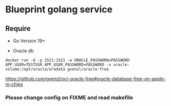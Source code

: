 # Blueprint golang service

## Require
- Go Version 19+ 

- Oracle db
  
```docker run -d -p 1521:1521 -e ORACLE_PASSWORD=PASSWORD APP_USER=TESTUSR APP_USER_PASSWORD=PASSWORD -v oracle-volume:/opt/oracle/oradata gvenzl/oracle-free```

https://github.com/gvenzl/oci-oracle-free#oracle-database-free-on-apple-m-chips

### Please change config on FIXME and read makefile